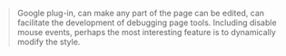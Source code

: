 > Google plug-in, can make any part of the page can be edited, can facilitate the development of debugging page tools.
> Including disable mouse events, perhaps the most interesting feature is to dynamically modify the style.
